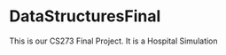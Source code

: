 DataStructuresFinal
===================

This is our CS273 Final Project. It is a Hospital Simulation
